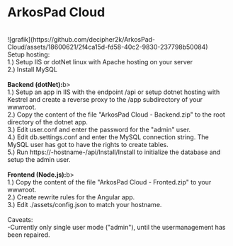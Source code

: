 # ArkosPad Cloud
<br>
![grafik](https://github.com/decipher2k/ArkosPad-Cloud/assets/18600621/2f4ca15d-fd58-40c2-9830-237798b50084)
<br>
<b></b>Setup hosting:</b><br>
1.) Setup IIS or dotNet linux with Apache hosting on your server<br>
2.) Install MySQL<br>
<br>
<b>Backend (dotNet):</b>b><br>
1.) Setup an app in IIS with the endpoint /api or setup dotnet hosting with Kestrel and create a reverse proxy to the /app subdirectory of your wwwroot.<br>
2.) Copy the content of the file "ArkosPad Cloud - Backend.zip" to the root directory of the dotnet app.<br>
3.) Edit user.conf and enter the password for the "admin" user.<br>
4.) Edit db.settings.conf and enter the MySQL connection string. The MySQL user has got to have the rights to create tables.<br>
5.) Run https://-hostname-/api/Install/Install to initialize the database and setup the admin user.<br>
<br>
<b>Frontend (Node.js):</b>b><br>
1.) Copy the content of the file "ArkosPad Cloud - Fronted.zip" to your wwwroot.<br>
2.) Create rewrite rules for the Angular app.<br>
3.) Edit ./assets/config.json to match your hostname.
<br><br>
Caveats:<br>
-Currently only single user mode ("admin"), until the usermanagement has been repaired.
